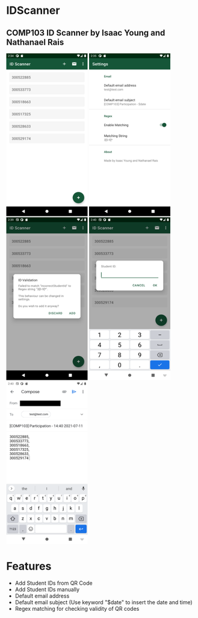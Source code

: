 # IDScanner
## COMP103 ID Scanner by Isaac Young and Nathanael Rais

<p float="left">
  <img src="readMeImages/home_screen.png"  width="216" height="432">
  <img src="readMeImages/settings_screen.png"  width="216" height="432">
  <img src="readMeImages/regex_match_failure.png"  width="216" height="432">
  <img src="readMeImages/manual_entry.png"  width="216" height="432">
  <img src="readMeImages/final_email.png"  width="216" height="432">
 </p>

# Features 
- Add Student IDs from QR Code
- Add Student IDs manually
- Default email address
- Default email subject (Use keyword "$date" to insert the date and time)
- Regex matching for checking validity of QR codes



